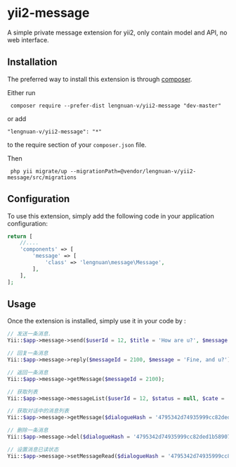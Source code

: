 # yii2-message
A simple private message extension for yii2, only contain model and API, no web interface.


Installation
------------

The preferred way to install this extension is through [composer](http://getcomposer.org/download/).

Either run

```
 composer require --prefer-dist lengnuan-v/yii2-message "dev-master"
```

or add

```
"lengnuan-v/yii2-message": "*"
```

to the require section of your `composer.json` file.

Then

```
 php yii migrate/up --migrationPath=@vendor/lengnuan-v/yii2-message/src/migrations
```

Configuration
-----
To use this extension, simply add the following code in your application configuration:
```php
return [
    //....
    'components' => [
        'message' => [
            'class' => 'lengnuan\message\Message',
        ],
    ],
];
```

Usage
-----

Once the extension is installed, simply use it in your code by :

```php
// 发送一条消息.
Yii::$app->message->send($userId = 12, $title = 'How are u?', $message = 'How are u?');

// 回复一条消息
Yii::$app->message->reply($messageId = 2100, $message = 'Fine, and u?');

// 返回一条消息
Yii::$app->message->getMessage($messageId = 2100);

// 获取列表
Yii::$app->message->messageList($userId = 12, $status = null, $cate = 'to', $page = 1, $limit = 20, $orderBy = ['id' => SORT_DESC]);

// 获取对话中的消息列表
Yii::$app->message->getMessage($dialogueHash = '4795342d74935999cc82ded1b589072c');

// 删除一条消息
Yii::$app->message->del($dialogueHash = '4795342d74935999cc82ded1b589072c');

// 设置消息已读状态
Yii::$app->message->setMessageRead($dialogueHash = '4795342d74935999cc82ded1b589072c');

```
